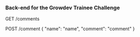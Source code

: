 ### Back-end for the Growdev Trainee Challenge

GET /comments

POST /comment 
{
    "name": "name",
    "comment": "comment"
}